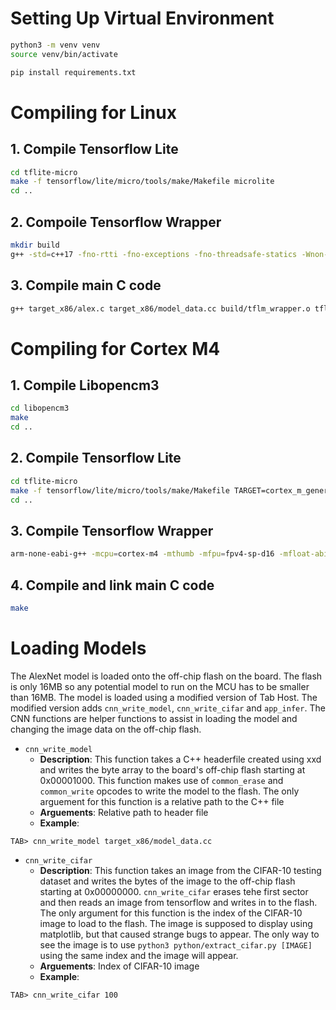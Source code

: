 
# Setting Up Virtual Environment

```bash
python3 -m venv venv
source venv/bin/activate

pip install requirements.txt
```

# Compiling for Linux

## 1. Compile Tensorflow Lite

```bash
cd tflite-micro
make -f tensorflow/lite/micro/tools/make/Makefile microlite
cd ..
```


## 2. Compoile Tensorflow Wrapper

```bash
mkdir build
g++ -std=c++17 -fno-rtti -fno-exceptions -fno-threadsafe-statics -Wnon-virtual-dtor -Werror -fno-unwind-tables -ffunction-sections -fdata-sections -fmessage-length=0 -DTF_LITE_STATIC_MEMORY -DTF_LITE_DISABLE_X86_NEON -Wsign-compare -Wdouble-promotion -Wunused-variable -Wunused-function -Wswitch -Wvla -Wall -Wextra -Wmissing-field-initializers -Wstrict-aliasing -Wno-unused-parameter -DKERNELS_OPTIMIZED_FOR_SPEED -DTF_LITE_USE_CTIME -O2 -Itflite-micro/. -Itflite-micro/tensorflow/lite/micro/tools/make/downloads -Itflite-micro/tensorflow/lite/micro/tools/make/downloads/gemmlowp -Itflite-micro/tensorflow/lite/micro/tools/make/downloads/flatbuffers/include -Itflite-micro/tensorflow/lite/micro/tools/make/downloads/kissfft -Itflite-micro/tensorflow/lite/micro/tools/make/downloads/ruy -Itflite-micro/gen/linux_x86_64_default_gcc/genfiles/ -Itflite-micro/gen/linux_x86_64_default_gcc/genfiles/ -c target_x86/tflm_wrapper.cc -o build/tflm_wrapper.o
```


## 3. Compile main C code

```bash
g++ target_x86/alex.c target_x86/model_data.cc build/tflm_wrapper.o tflite-micro/gen/linux_x86_64_default_gcc/lib/libtensorflow-microlite.a -o alex.out
```


# Compiling for Cortex M4


## 1. Compile Libopencm3

```bash
cd libopencm3
make
cd ..
```


## 2. Compile Tensorflow Lite

```bash
cd tflite-micro
make -f tensorflow/lite/micro/tools/make/Makefile TARGET=cortex_m_generic TARGET_ARCH=cortex-m4+fp OPTIMIZED_KERNEL_DIR=cmsis_nn TARGET_TOOLCHAIN_ROOT=/usr/bin/ microlite
cd ..
```


## 3. Compile Tensorflow Wrapper

```bash
arm-none-eabi-g++ -mcpu=cortex-m4 -mthumb -mfpu=fpv4-sp-d16 -mfloat-abi=hard -std=c++17 -Wall -Wextra -fno-threadsafe-statics -Itflite-micro/. -Itflite-micro/tensorflow/lite/micro/tools/make/downloads -Itflite-micro/tensorflow/lite/micro/tools/make/downloads/gemmlowp -Itflite-micro/tensorflow/lite/micro/tools/make/downloads/flatbuffers/include -Itflite-micro/tensorflow/lite/micro/tools/make/downloads/kissfft -Itflite-micro/tensorflow/lite/micro/tools/make/downloads/ruy -Itflite-micro/tensorflow/lite/micro/tools/make/downloads/cmsis/Cortex_DFP/Device/"ARMCM4"/Include -Itflite-micro/tensorflow/lite/micro -ltensorflow-microlite -c target_m4/tflm_wrapper.cc -o build/tflm_wrapper.o
```


## 4. Compile and link main C code

```bash
make
```


# Loading Models

The AlexNet model is loaded onto the off-chip flash on the board. The flash is only 16MB so any potential model to run on the MCU has to be smaller than 16MB. The model is loaded using a modified version of Tab Host. The modified version adds `cnn_write_model`, `cnn_write_cifar` and `app_infer`. The CNN functions are helper functions to assist in loading the model and changing the image data on the off-chip flash.

- `cnn_write_model`
    - **Description**: This function takes a C++ headerfile created using xxd and writes the byte array to the board's off-chip flash starting at 0x00001000. This function makes use of `common_erase` and `common_write` opcodes to write the model to the flash. The only arguement for this function is a relative path to the C++ file
    - **Arguements**: Relative path to header file
    - **Example**:
```
TAB> cnn_write_model target_x86/model_data.cc
```


- `cnn_write_cifar`
    - **Description**: This function takes an image from the CIFAR-10 testing dataset and writes the bytes of the image to the off-chip flash starting at 0x00000000. `cnn_write_cifar` erases tehe first sector and then reads an image from tensorflow and writes in to the flash. The only argument for this function is the index of the CIFAR-10 image to load to the flash. The image is supposed to display using matplotlib, but that caused strange bugs to appear. The only way to see the image is to use `python3 python/extract_cifar.py [IMAGE]` using the same index and the image will appear.
    - **Arguements**: Index of CIFAR-10 image
    - **Example**:
```
TAB> cnn_write_cifar 100
```

